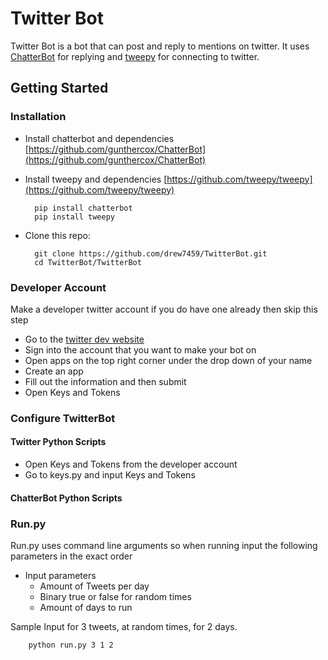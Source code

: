 # Twitter Bot

Twitter Bot is a bot that can post and reply to mentions on twitter.
It uses [ChatterBot](https://github.com/gunthercox/ChatterBot) for replying and [tweepy](https://github.com/tweepy/tweepy) for connecting to twitter.

## Getting Started
### Installation

* Install chatterbot and dependencies [https://github.com/gunthercox/ChatterBot](https://github.com/gunthercox/ChatterBot)
* Install tweepy and dependencies [https://github.com/tweepy/tweepy](https://github.com/tweepy/tweepy)

        pip install chatterbot
        pip install tweepy

* Clone this repo:

        git clone https://github.com/drew7459/TwitterBot.git
        cd TwitterBot/TwitterBot
	
### Developer Account
Make a developer twitter account if you do have one already then skip this step 

* Go to the [twitter dev website](https://developer.twitter.com/en/apps)
* Sign into the account that you want to make your bot on
* Open apps on the top right corner under the drop down of your name
* Create an app
* Fill out the information and then submit
* Open Keys and Tokens

### Configure TwitterBot
#### Twitter Python Scripts
* Open Keys and Tokens from the developer account
* Go to keys.py and input Keys and Tokens

#### ChatterBot Python Scripts


### Run.py
Run.py uses command line arguments so when running input the following parameters in the exact order

* Input parameters
	* Amount of Tweets per day
	* Binary true or false for random times
	* Amount of days to run

Sample Input for 3 tweets, at random times, for 2 days.
         
        python run.py 3 1 2
